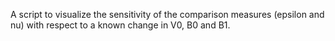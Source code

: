 A script to visualize the sensitivity of the comparison measures
(epsilon and nu) with respect to a known change in V0, B0 and B1.